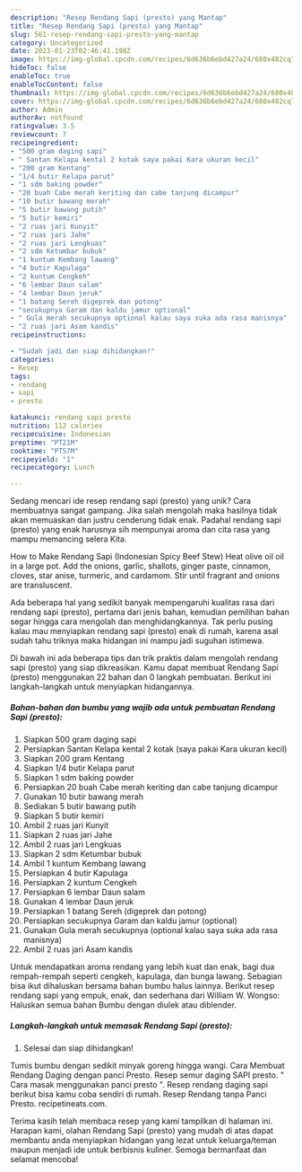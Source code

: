 ```yaml
---
description: "Resep Rendang Sapi (presto) yang Mantap"
title: "Resep Rendang Sapi (presto) yang Mantap"
slug: 561-resep-rendang-sapi-presto-yang-mantap
category: Uncategorized
date: 2023-01-23T02:46:41.198Z
image: https://img-global.cpcdn.com/recipes/6d636b6ebd427a24/680x482cq70/rendang-sapi-presto-foto-resep-utama.jpg
hideToc: false
enableToc: true
enableTocContent: false
thumbnail: https://img-global.cpcdn.com/recipes/6d636b6ebd427a24/680x482cq70/rendang-sapi-presto-foto-resep-utama.jpg
cover: https://img-global.cpcdn.com/recipes/6d636b6ebd427a24/680x482cq70/rendang-sapi-presto-foto-resep-utama.jpg
author: Admin
authorAv: notfound
ratingvalue: 3.5
reviewcount: 7
recipeingredient:
- "500 gram daging sapi"
- " Santan Kelapa kental 2 kotak saya pakai Kara ukuran kecil"
- "200 gram Kentang"
- "1/4 butir Kelapa parut"
- "1 sdm baking powder"
- "20 buah Cabe merah keriting dan cabe tanjung dicampur"
- "10 butir bawang merah"
- "5 butir bawang putih"
- "5 butir kemiri"
- "2 ruas jari Kunyit"
- "2 ruas jari Jahe"
- "2 ruas jari Lengkuas"
- "2 sdm Ketumbar bubuk"
- "1 kuntum Kembang lawang"
- "4 butir Kapulaga"
- "2 kuntum Cengkeh"
- "6 lembar Daun salam"
- "4 lembar Daun jeruk"
- "1 batang Sereh digeprek dan potong"
- "secukupnya Garam dan kaldu jamur optional"
- " Gula merah secukupnya optional kalau saya suka ada rasa manisnya"
- "2 ruas jari Asam kandis"
recipeinstructions:

- "Sudah jadi dan siap dihidangkan!"
categories:
- Resep
tags:
- rendang
- sapi
- presto

katakunci: rendang sapi presto 
nutrition: 112 calories
recipecuisine: Indonesian
preptime: "PT21M"
cooktime: "PT57M"
recipeyield: "1"
recipecategory: Lunch

---
```





Sedang mencari ide resep rendang sapi (presto) yang unik? Cara membuatnya sangat gampang. Jika salah mengolah maka hasilnya tidak akan memuaskan dan justru cenderung tidak enak. Padahal rendang sapi (presto) yang enak harusnya sih mempunyai aroma dan cita rasa yang mampu memancing selera Kita.





How to Make Rendang Sapi (Indonesian Spicy Beef Stew) Heat olive oil oil in a large pot. Add the onions, garlic, shallots, ginger paste, cinnamon, cloves, star anise, turmeric, and cardamom. Stir until fragrant and onions are transluscent.

Ada beberapa hal yang sedikit banyak mempengaruhi kualitas rasa dari rendang sapi (presto), pertama dari jenis bahan, kemudian pemilihan bahan segar hingga cara mengolah dan menghidangkannya. Tak perlu pusing kalau mau menyiapkan rendang sapi (presto) enak di rumah, karena asal sudah tahu triknya maka hidangan ini mampu jadi suguhan istimewa.






Di bawah ini ada beberapa tips dan trik praktis dalam mengolah rendang sapi (presto) yang siap dikreasikan. Kamu dapat membuat Rendang Sapi (presto) menggunakan 22 bahan dan 0 langkah pembuatan. Berikut ini langkah-langkah untuk menyiapkan hidangannya.

<!--inarticleads1-->

##### Bahan-bahan dan bumbu yang wajib ada untuk pembuatan Rendang Sapi (presto):

1. Siapkan 500 gram daging sapi
1. Persiapkan  Santan Kelapa kental 2 kotak (saya pakai Kara ukuran kecil)
1. Siapkan 200 gram Kentang
1. Siapkan 1/4 butir Kelapa parut
1. Siapkan 1 sdm baking powder
1. Persiapkan 20 buah Cabe merah keriting dan cabe tanjung dicampur
1. Gunakan 10 butir bawang merah
1. Sediakan 5 butir bawang putih
1. Siapkan 5 butir kemiri
1. Ambil 2 ruas jari Kunyit
1. Siapkan 2 ruas jari Jahe
1. Ambil 2 ruas jari Lengkuas
1. Siapkan 2 sdm Ketumbar bubuk
1. Ambil 1 kuntum Kembang lawang
1. Persiapkan 4 butir Kapulaga
1. Persiapkan 2 kuntum Cengkeh
1. Persiapkan 6 lembar Daun salam
1. Gunakan 4 lembar Daun jeruk
1. Persiapkan 1 batang Sereh (digeprek dan potong)
1. Persiapkan secukupnya Garam dan kaldu jamur (optional)
1. Gunakan  Gula merah secukupnya (optional kalau saya suka ada rasa manisnya)
1. Ambil 2 ruas jari Asam kandis


Untuk mendapatkan aroma rendang yang lebih kuat dan enak, bagi dua rempah-rempah seperti cengkeh, kapulaga, dan bunga lawang. Sebagian bisa ikut dihaluskan bersama bahan bumbu halus lainnya. Berikut resep rendang sapi yang empuk, enak, dan sederhana dari William W. Wongso: Haluskan semua bahan Bumbu dengan diulek atau diblender. 

<!--inarticleads2-->

##### Langkah-langkah untuk memasak Rendang Sapi (presto):


1. Selesai dan siap dihidangkan!

Tumis bumbu dengan sedikit minyak goreng hingga wangi. Cara Membuat Rendang Daging dengan panci Presto. Resep semur daging SAPI presto. &#34; Cara masak menggunakan panci presto &#34;. Resep rendang daging sapi berikut bisa kamu coba sendiri di rumah. Resep Rendang tanpa Panci Presto. recipetineats.com. 

Terima kasih telah membaca resep yang kami tampilkan di halaman ini. Harapan kami, olahan Rendang Sapi (presto) yang mudah di atas dapat membantu anda menyiapkan hidangan yang lezat untuk keluarga/teman maupun menjadi ide untuk berbisnis kuliner. Semoga bermanfaat dan selamat mencoba!
